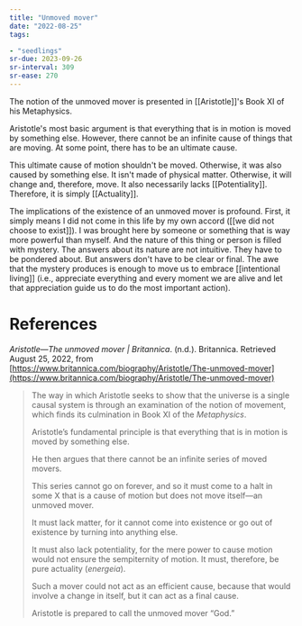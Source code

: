 ```yaml
---
title: "Unmoved mover"
date: "2022-08-25"
tags:

- "seedlings"
sr-due: 2023-09-26
sr-interval: 309
sr-ease: 270
---
```

The notion of the unmoved mover is presented in [[Aristotle]]'s Book XI of his Metaphysics. 

Aristotle's most basic argument is that everything that is in motion is moved by something else. However, there cannot be an infinite cause of things that are moving. At some point, there has to be an ultimate cause.

This ultimate cause of motion shouldn't be moved. Otherwise, it was also caused by something else. It isn't made of physical matter. Otherwise, it will change and, therefore, move. It also necessarily lacks [[Potentiality]]. Therefore, it is simply [[Actuality]].

The implications of the existence of an unmoved mover is profound. First, it simply means I did not come in this life by my own accord ([[we did not choose to exist]]). I was brought here by someone or something that is way more powerful than myself. And the nature of this thing or person is filled with mystery. The answers about its nature are not intuitive. They have to be pondered about. But answers don't have to be clear or final. The awe that the mystery produces is enough to move us to embrace [[intentional living]] (i.e., appreciate everything and every moment we are alive and let that appreciation guide us to do the most important action).

# References

_Aristotle—The unmoved mover | Britannica_. (n.d.). Britannica. Retrieved August 25, 2022, from [https://www.britannica.com/biography/Aristotle/The-unmoved-mover](https://www.britannica.com/biography/Aristotle/The-unmoved-mover)
>The way in which Aristotle seeks to show that the universe is a single causal system is through an examination of the notion of movement, which finds its culmination in Book XI of the _Metaphysics_.
>
>Aristotle’s fundamental principle is that everything that is in motion is moved by something else.
>
>He then argues that there cannot be an infinite series of moved movers.
>
>This series cannot go on forever, and so it must come to a halt in some X that is a cause of motion but does not move itself—an unmoved mover.
>
>It must lack matter, for it cannot come into existence or go out of existence by turning into anything else.
>
>It must also lack potentiality, for the mere power to cause motion would not ensure the sempiternity of motion. It must, therefore, be pure actuality (_energeia_).
>
>Such a mover could not act as an efficient cause, because that would involve a change in itself, but it can act as a final cause.
>
>Aristotle is prepared to call the unmoved mover “God.”